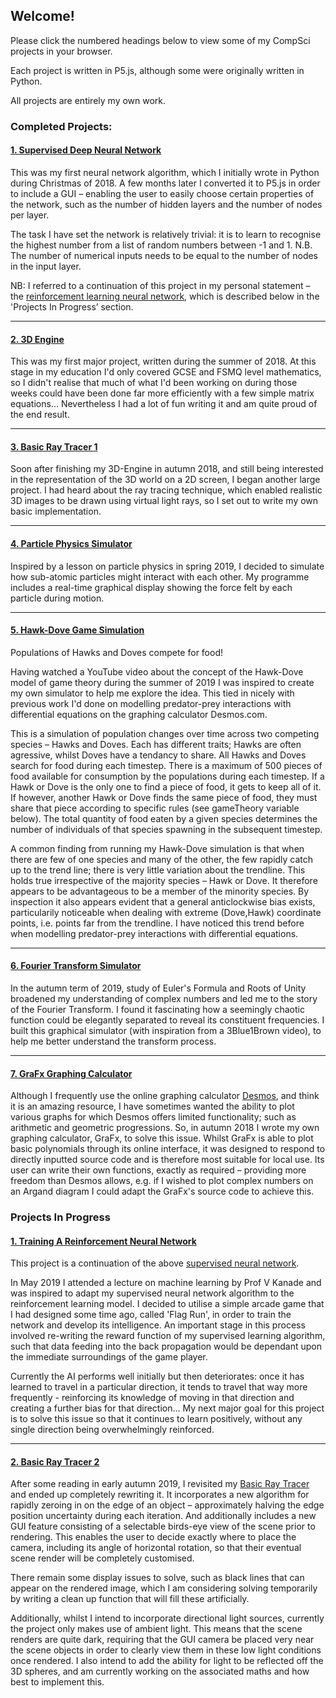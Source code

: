 ## Welcome!

Please click the numbered headings below to view some of my CompSci projects in your browser. 

Each project is written in P5.js, although some were originally written in Python.

All projects are entirely my own work.


### Completed Projects:


#### [1. Supervised Deep Neural Network](https://tobiasloader.github.io/Supervised-Deep-Neural-Network)

This was my first neural network algorithm, which I initially wrote in Python during Christmas of 2018. A few months later I converted it to P5.js in order to include a GUI – enabling the user to easily choose certain properties of the network, such as the number of hidden layers and the number of nodes per layer.

The task I have set the network is relatively trivial: it is to learn to recognise the highest number from a list of random numbers between -1 and 1. N.B. The number of numerical inputs needs to be equal to the number of nodes in the input layer.

NB: I referred to a continuation of this project in my personal statement – the [reinforcement learning neural network](#1-training-a-reinforcement-neural-network), which is described below in the 'Projects In Progress’ section. 

---

#### [2. 3D Engine](https://tobiasloader.github.io/3D-Engine)

This was my first major project, written during the summer of 2018. At this stage in my education I'd only covered GCSE and FSMQ level mathematics, so I didn't realise that much of what I'd been working on during those weeks could have been done far more efficiently with a few simple matrix equations... Nevertheless I had a lot of fun writing it and am quite proud of the end result.

---

#### [3. Basic Ray Tracer 1](https://tobiasloader.github.io/Basic-Ray-Tracer-1)

Soon after finishing my 3D-Engine in autumn 2018, and still being interested in the representation of the 3D world on a 2D screen, I began another large project. I had heard about the ray tracing technique, which enabled realistic 3D images to be drawn using virtual light rays, so I set out to write my own basic implementation.

---

#### [4. Particle Physics Simulator](https://tobiasloader.github.io/Particle-Physics-Simulator)

Inspired by a lesson on particle physics in spring 2019, I decided to simulate how sub-atomic particles might interact with each other. My programme includes a real-time graphical display showing the force felt by each particle during motion.

---

#### [5. Hawk-Dove Game Simulation](https://tobiasloader.github.io/Hawk-Dove-Game-Simulation)

Populations of Hawks and Doves compete for food!

Having watched a YouTube video about the concept of the Hawk-Dove model of game theory during the summer of 2019 I was inspired to create my own simulator to help me explore the idea. This tied in nicely with previous work I'd done on modelling predator-prey interactions with differential equations on the graphing calculator Desmos.com.

This is a simulation of population changes over time across two competing species – Hawks and Doves. Each has different traits; Hawks are often agressive, whilst Doves have a tendancy to share. All Hawks and Doves search for food during each timestep. There is a maximum of 500 pieces of food available for consumption by the populations during each timestep. If a Hawk or Dove is the only one to find a piece of food, it gets to keep all of it. If however, another Hawk or Dove finds the same piece of food, they must share that piece according to specific rules (see gameTheory variable below). The total quantity  of food eaten by a given species determines the number of individuals of that species spawning in the subsequent timestep.

A common finding from running my Hawk-Dove simulation is that when there are few of one species and many of the other, the few rapidly catch up to the trend line; there is very little variation about the trendline. This holds true irrespective of the majority species – Hawk or Dove. It therefore appears to be advantageous to be a member of the minority species. By inspection it also appears evident that a general anticlockwise bias exists, particularily noticeable when dealing with extreme (Dove,Hawk) coordinate points, i.e. points far from the trendline. I have noticed this trend before when modelling predator-prey interactions with differential equations.

---

#### [6. Fourier Transform Simulator](https://tobiasloader.github.io/Fourier-Transform-Simulator)

In the autumn term of 2019, study of Euler's Formula and Roots of Unity broadened my understanding of complex numbers and led me to the story of the Fourier Transform. I found it fascinating how a seemingly chaotic function could be elegantly separated to reveal its constituent frequencies. I built this graphical simulator (with inspiration from a 3Blue1Brown video), to help me better understand the transform process.

---

#### [7. GraFx Graphing Calculator](https://tobiasloader.github.io/GraFx-Graphing-Calculator)

Although I frequently use the online graphing calculator [Desmos](https://www.desmos.com), and think it is an amazing resource, I have sometimes wanted the ability to plot various graphs for which Desmos offers limited functionality; such as arithmetic and geometric progressions. So, in autumn 2018 I wrote my own graphing calculator, GraFx, to solve this issue. Whilst GraFx is able to plot basic polynomials through its online interface, it was designed to respond to directly inputted source code and is therefore most suitable for local use. Its user can write their own functions, exactly as required – providing more freedom than Desmos allows, e.g. if I wished to plot complex numbers on an Argand diagram I could adapt the GraFx's source code to achieve this.


### Projects In Progress 


#### [1. Training A Reinforcement Neural Network](https://tobiasloader.github.io/Training-A-Reinforcement-Neural-Network)

This project is a continuation of the above [supervised neural network](#1-supervised-deep-neural-network). 

In May 2019 I attended a lecture on machine learning by Prof V Kanade and was inspired to adapt my supervised neural network algorithm to the reinforcement learning model. I decided to utilise a simple arcade game that I had designed some time ago, called 'Flag Run', in order to train the network and develop its intelligence. An important stage in this process involved re-writing the reward function of my supervised learning algorithm, such that data feeding into the back propagation would be dependant upon the immediate surroundings of the game player.

Currently the AI performs well initially but then deteriorates: once it has learned to travel in a particular direction, it tends to travel that way more frequently - reinforcing its knowledge of moving in that direction and creating a further bias for that direction...  My next major goal for this project is to solve this issue so that it continues to learn positively, without any single direction being overwhelmingly reinforced.

---

#### [2. Basic Ray Tracer 2](https://tobiasloader.github.io/Basic-Ray-Tracer-2)

After some reading in early autumn 2019, I revisited my [Basic Ray Tracer](#3-basic-ray-tracer-1) and ended up completely rewriting it. It incorporates a new algorithm for rapidly zeroing in on the edge of an object – approximately halving the edge position uncertainty during each iteration. And additionally includes a new GUI feature consisting of a selectable birds-eye view of the scene prior to rendering. This enables the user to decide exactly where to place the camera, including its angle of horizontal rotation, so that their eventual scene render will be completely customised.

There remain some display issues to solve, such as black lines that can appear on the rendered image, which I am considering solving temporarily by writing a clean up function that will fill these artificially. 

Additionally, whilst I intend to incorporate directional light sources, currently the project only makes use of ambient light. This means that the scene renders are quite dark, requiring that the GUI camera be placed very near the scene objects in order to clearly view them in these low light conditions once rendered. I also intend to add the ability for light to be reflected off the 3D spheres, and am currently working on the associated maths and how best to implement this.

